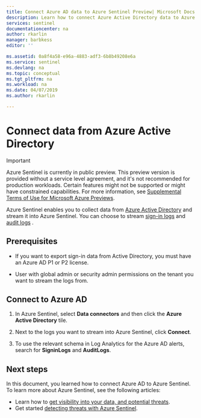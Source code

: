 ```yaml
---
title: Connect Azure AD data to Azure Sentinel Preview| Microsoft Docs
description: Learn how to connect Azure Active Directory data to Azure Sentinel.
services: sentinel
documentationcenter: na
author: rkarlin
manager: barbkess
editor: ''

ms.assetid: 0a8f4a58-e96a-4883-adf3-6b8b49208e6a
ms.service: sentinel
ms.devlang: na
ms.topic: conceptual
ms.tgt_pltfrm: na
ms.workload: na
ms.date: 04/07/2019
ms.author: rkarlin

---
```

# Connect data from Azure Active Directory

> [!IMPORTANT]
> Azure Sentinel is currently in public preview.
> This preview version is provided without a service level agreement, and it's not recommended for production workloads. Certain features might not be supported or might have constrained capabilities. 
> For more information, see [Supplemental Terms of Use for Microsoft Azure Previews](https://azure.microsoft.com/support/legal/preview-supplemental-terms/).

Azure Sentinel enables you to collect data from [Azure Active Directory](../active-directory/fundamentals/active-directory-whatis.md) and stream it into Azure Sentinel. You can choose to stream  [sign-in logs](../active-directory/reports-monitoring/concept-sign-ins.md) and [audit logs](../active-directory/reports-monitoring/concept-audit-logs.md) .

## Prerequisites

- If you want to export sign-in data from Active Directory, you must have an Azure AD P1 or P2 license.

- User with global admin or security admin permissions on the tenant you want to stream the logs from.


## Connect to Azure AD

1. In Azure Sentinel, select **Data connectors** and then click the **Azure Active Directory** tile.

2. Next to the logs you want to stream into Azure Sentinel, click **Connect**.

6. To use the relevant schema in Log Analytics for the Azure AD alerts, search for **SigninLogs** and **AuditLogs**.




## Next steps
In this document, you learned how to connect Azure AD to Azure Sentinel. To learn more about Azure Sentinel, see the following articles:
- Learn how to [get visibility into your data, and potential threats](quickstart-get-visibility.md).
- Get started [detecting threats with Azure Sentinel](tutorial-detect-threats.md).
